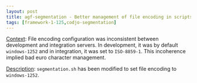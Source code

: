 ```yaml
---
layout: post
title: agf-segmentation - Better management of file encoding in scripts
tags: [framework-1-125,codjo-segmentation]
---
```

<u>Context</u>:
File encoding configuration was inconsistent between development and integration servers. In development, it was by default ```windows-1252``` and in integration, it was set to ```ISO-8859-1```.
This incoherence implied bad euro character management.

<u>Description</u>:
```segmentation.sh``` has been modified to set file encoding to ```windows-1252```.